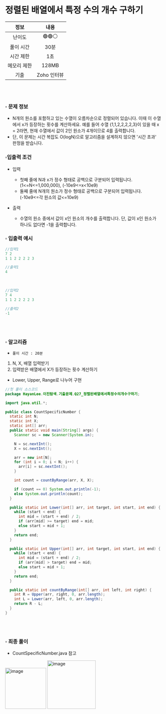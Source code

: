 # 정렬된 배열에서 특정 수의 개수 구하기

|   정보    |                내용                 |
|:-------:|:---------------------------------:|
|   난이도   |               🟢🟢⚪               |
|  풀이 시간  |                30분                | 
|  시간 제한  |                1초                 |
| 메모리 제한  |               128MB               |
| 기출 |             Zoho 인터뷰              |


<br>
<br>

### ▫️ 문제 정보
- N개의 원소를 포함하고 있는 수열이 오름차순으로 정렬되어 있습니다. 이때 이 수열에서 x가 등장하는 횟수를 계산하세요. 예를 들어 수열 {1,1,2,2,2,2,3}이 있을 때 x = 2라면, 현재 수열에서 값이 2인 원소가 4개이므로 4를 출력합니다. 
- 단, 이 문제는 시간 복잡도 O(logN)으로 알고리즘을 설계하지 않으면 '시간 초과' 판정을 받습니다.

### ▫️입출력 조건
- 입력
  - 첫째 줄에 N과 x가 정수 형태로 공백으로 구분되어 입력됩니다. (1<=N<=1,000,000), (-10e9<=x<10e9)
  - 둘째 줄에 N개의 원소가 정수 형태로 공백으로 구분되어 입력됩니다. (-10e9<=각 원소의 값<=10e9)

- 출력 
  - 수열의 원소 중에서 값이 x인 원소의 개수를 출력합니다. 단, 값이 x인 원소가 하나도 없다면 -1을 출력합니다.


### ▫️ 입출력 예시
```java
//입력1
7 2
1 1 2 2 2 2 3
```
```java
//출력1
4
```

<br>

```java
//입력2
7 4
1 1 2 2 2 2 3
```
```java
//출력2
-1
```

<br>
<br>

### ▫️ 알고리즘
- ```풀이 시간 : 20분```
1. N, X, 배열 입력받기
2. 입력받은 배열에서 X가 등장하는 횟수 계산하기
  - Lower, Upper, Range로 나누어 구현

```java
//첫 풀이 소스코드
package HayanLee.이진탐색.기출문제.Q27_정렬된배열에서특정수의개수구하기;

import java.util.*;

public class CountSpecificNumber {
  static int N;
  static int X;
  static int[] arr;
  public static void main(String[] args) {
    Scanner sc = new Scanner(System.in);

    N = sc.nextInt();
    X = sc.nextInt();

    arr = new int[N];
    for (int i = 0; i < N; i++) {
      arr[i] = sc.nextInt();
    }

    int count = countByRange(arr, X, X);

    if (count == 0) System.out.println(-1);
    else System.out.println(count);
  }

  public static int Lower(int[] arr, int target, int start, int end) {
    while (start < end) {
      int mid = (start + end) / 2;
      if (arr[mid] >= target) end = mid;
      else start = mid + 1;
    }
    return end;
  }

  public static int Upper(int[] arr, int target, int start, int end) {
    while (start < end) {
      int mid = (start + end) / 2;
      if (arr[mid] > target) end = mid;
      else start = mid + 1;
    }
    return end;
  }

  public static int countByRange(int[] arr, int left, int right) {
    int R = Upper(arr, right, 0, arr.length);
    int L = Lower(arr, left, 0, arr.length);
    return R - L;
  }
}

```

<br>
<br>


### ▫️ 최종 풀이
- CountSpecificNumber.java 참고

<img width="132" alt="image" src="https://github.com/hayannn/2L24-Algo-Study/assets/102213509/a1d5373d-43e3-4e9d-af53-90e09dba92e0">
<img width="156" alt="image" src="https://github.com/hayannn/2L24-Algo-Study/assets/102213509/9c9fd7cb-3583-4b23-8799-f53be109c080">

